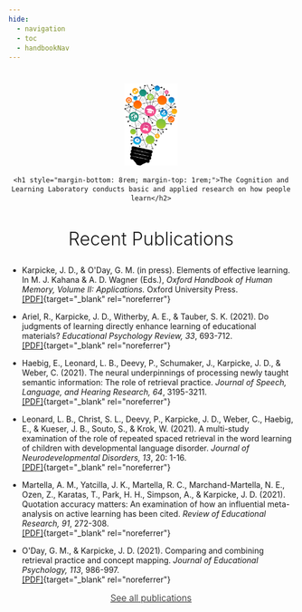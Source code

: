 ```yaml
---
hide:
  - navigation
  - toc
  - handbookNav
---
```


#

<div style="text-align:center;">
    <img src="img/bigstock-lightbulb-vector.png" style="height:144px">

    <h1 style="margin-bottom: 8rem; margin-top: 1rem;">The Cognition and Learning Laboratory conducts basic and applied research on how people learn</h2>

  <h2 style="font-size:2rem;font-weight:300">Recent Publications</h2>
</div>

- Karpicke, J. D., & O'Day, G. M. (in press). Elements of effective learning. In M. J. Kahana & A. D. Wagner (Eds.), *Oxford Handbook of Human Memory, Volume II: Applications.* Oxford University Press. <br> [[PDF]](../../downloads/inpress_Karpicke_ODay_Oxford_Handbook.pdf){target="_blank" rel="noreferrer"}

- Ariel, R., Karpicke, J. D., Witherby, A. E., & Tauber, S. K. (2021). Do judgments of learning directly enhance learning of educational materials? *Educational Psychology Review, 33*, 693-712. <br> [[PDF]](../../downloads/2021/2021_Ariel_Karpicke_Witherby_Tauber_EDPR.pdf){target="_blank" rel="noreferrer"}

- Haebig, E., Leonard, L. B., Deevy, P., Schumaker, J., Karpicke, J. D., & Weber, C. (2021). The neural underpinnings of processing newly taught semantic information: The role of retrieval practice. *Journal of Speech, Language, and Hearing Research, 64*, 3195-3211. <br> [[PDF]](../../downloads/2021/2021_Haebig_et_al_JSLHR.pdf){target="_blank" rel="noreferrer"}

- Leonard, L. B., Christ, S. L., Deevy, P., Karpicke, J. D., Weber, C., Haebig, E., & Kueser, J. B., Souto, S., & Krok, W. (2021). A multi-study examination of the role of repeated spaced retrieval in the word learning of children with developmental language disorder. *Journal of Neurodevelopmental Disorders, 13*, 20: 1-16. <br> [[PDF]](../downloads/2021/2021_Leonard_et_al_JNDD.pdf){target="_blank" rel="noreferrer"}

- Martella, A. M., Yatcilla, J. K., Martella, R. C., Marchand-Martella, N. E., Ozen, Z., Karatas, T., Park, H. H., Simpson, A., & Karpicke, J. D. (2021). Quotation accuracy matters: An examination of how an influential meta-analysis on active learning has been cited. *Review of Educational Research, 91*, 272-308. <br> [[PDF]](../downloads/2021/2021_Martella_et_al_RER.pdf){target="_blank" rel="noreferrer"}

- O'Day, G. M., & Karpicke, J. D. (2021). Comparing and combining retrieval practice and concept mapping. *Journal of Educational Psychology, 113*, 986-997. <br> [[PDF]](../../downloads/2021/2021_ODay_Karpicke_JEDP.pdf){target="_blank" rel="noreferrer"}

<div style="text-align: center; margin-bottom: 4rem; font-size:1rem; font-weight:300;"><a href="./publications/">See all publications</a></div>

